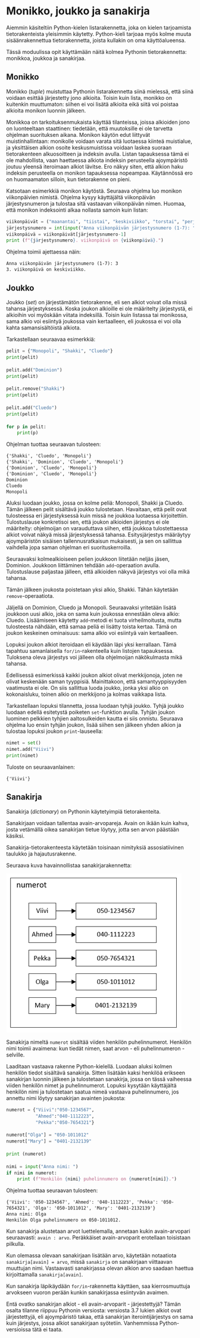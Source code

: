 # Monikko, joukko ja sanakirja

Aiemmin käsiteltiin Python-kielen listarakennetta, joka on kielen tarjoamista tietorakenteista yleisimmin käytetty.
Python-kieli tarjoaa myös kolme muuta sisäänrakennettua tietorakennetta, joista kullakin on oma käyttöalueensa.

Tässä moduulissa opit käyttämään näitä kolmea Pythonin tietorakennetta: monikkoa, joukkoa ja sanakirjaa.

## Monikko

Monikko (*tuple*) muistuttaa Pythonin listarakennetta siinä mielessä, että siinä voidaan esittää järjestetty
jono alkioita. Toisin kuin lista, monikko on kuitenkin muuttumaton: siihen ei voi lisätä alkioita eikä siitä
voi poistaa alkioita monikon luonnin jälkeen.

Monikkoa on tarkoituksenmukaista käyttää tilanteissa, joissa alkioiden jono on luonteeltaan staattinen: tiedetään,
että muutoksille ei ole tarvetta ohjelman suorituksen aikana. Monikon käytön edut liittyvät muistinhallintaan:
monikolle voidaan varata sitä luotaessa kiinteä muistialue, ja yksittäisen alkion osoite keskusmuistissa voidaan
laskea suoraan tietorakenteen alkuosoitteen ja indeksin avulla. Listan tapauksessa tämä ei ole mahdollista, vaan
haettaessa alkiota indeksin perusteella ajoympäristö joutuu yleensä iteroimaan alkiot lävitse. Ero näkyy siten,
että alkion haku indeksin perusteella on monikon tapauksessa nopeampaa. Käytännössä ero on huomaamaton silloin,
kun tietorakenne on pieni.

Katsotaan esimerkkiä monikon käytöstä. Seuraava ohjelma luo monikon viikonpäivien nimistä. Ohjelma kysyy käyttäjältä
viikonpäivän järjestysnumeron ja tulostaa sitä vastaavan viikonpäivän nimen. Huomaa, että monikon indeksointi
alkaa nollasta samoin kuin listan:

```python
viikonpäivät = ("maanantai", "tiistai", "keskiviikko", "torstai", "perjantai", "lauantai", "sunnuntai")
järjestysnumero = int(input("Anna viikonpäivän järjestysnumero (1-7): "))
viikonpäivä = viikonpäivät[järjestysnumero-1]
print (f"{järjestysnumero}. viikonpäivä on {viikonpäivä}.")
```

Ohjelma toimii ajettaessa näin:

```monospace
Anna viikonpäivän järjestysnumero (1-7): 3
3. viikonpäivä on keskiviikko.
```

## Joukko

Joukko (*set*) on järjestämätön tietorakenne, eli sen alkiot voivat olla missä tahansa järjestyksessä. Koska joukon alkioille
ei ole määritelty järjestystä, ei alkioihin voi myöskään viitata indeksillä. Toisin kuin listassa tai monikossa, sama
alkio voi esiintyä joukossa vain kertaalleen, eli joukossa ei voi olla kahta samansisältöistä alkiota.

Tarkastellaan seuraavaa esimerkkiä:
```python
pelit = {"Monopoli", "Shakki", "Cluedo"}
print(pelit)

pelit.add("Dominion")
print(pelit)

pelit.remove("Shakki")
print(pelit)

pelit.add("Cluedo")
print(pelit)

for p in pelit:
    print(p)
```

Ohjelman tuottaa seuraavan tulosteen:
```monospace
{'Shakki', 'Cluedo', 'Monopoli'}
{'Shakki', 'Dominion', 'Cluedo', 'Monopoli'}
{'Dominion', 'Cluedo', 'Monopoli'}
{'Dominion', 'Cluedo', 'Monopoli'}
Dominion
Cluedo
Monopoli
```

Aluksi luodaan joukko, jossa on kolme peliä: Monopoli, Shakki ja Cluedo. Tämän jälkeen pelit sisältävä joukko tulostetaan.
Havaitaan, että pelit ovat tulosteessa eri järjestyksessä kuin missä ne joukkoa luotaessa kirjoitettiin.
Tulostuslause konkretisoi sen, että joukon alkioiden järjestys ei ole määritelty: ohjelmoijan on varauduttava
siihen, että joukkoa tulostettaessa alkiot voivat näkyä missä järjestyksessä tahansa. Esitysjärjestys
määräytyy ajoympäristön sisäisen tallennusratkaisun mukaisesti, ja sen on
sallittua vaihdella jopa saman ohjelman eri suorituskerroilla.

Seuraavaksi kolmealkioiseen pelien joukkoon liitetään neljäs jäsen, Dominion. Joukkoon liittäminen tehdään `add`-operaation
avulla. Tulostuslause paljastaa jälleen, että alkioiden
näkyvä järjestys voi olla mikä tahansa. 

Tämän jälkeen joukosta poistetaan yksi alkio, Shakki. Tähän käytetään `remove`-operaatiota.

Jäljellä on Dominion, Cluedo ja Monopoli. Seuraavaksi yritetään lisätä joukkoon uusi alkio, joka on sama
kuin joukossa ennestään oleva alkio: Cluedo. Lisäämiseen käytetty `add`-metodi ei tuota virheilmoitusta,
mutta tulosteesta nähdään, että samaa peliä ei lisätty toista kertaa. Tämä on joukon keskeinen ominaisuus:
sama alkio voi esiintyä vain kertaalleen.

Lopuksi joukon alkiot iteroidaan eli käydään läpi yksi kerrallaan. Tämä tapahtuu samanlaisella `for/in`-rakenteella
kuin listojen tapauksessa. Tuloksena oleva järjestys voi jälleen olla ohjelmoijan näkökulmasta mikä tahansa.

Edellisessä esimerkissä kaikki joukon alkiot olivat merkkijonoja, joten ne olivat keskenään saman tyyppisiä.
Mainittakoon, että samantyyppisyyden vaatimusta ei ole. On siis sallittua luoda joukko, jonka yksi alkio on 
kokonaisluku, toinen alkio on merkkijono ja kolmas vaikkapa lista.

Tarkastellaan lopuksi tilannetta, jossa luodaan tyhjä joukko.
Tyhjä joukko luodaan edellä esitetystä poiketen `set`-funktion avulla. Tyhjän joukon
luominen pelkkien tyhjien aaltosulkeiden kautta ei siis onnistu.
Seuraava ohjelma luo ensin tyhjän joukon, lisää siihen sen jälkeen yhden alkion ja tulostaa
lopuksi joukon `print`-lauseella:
```python
nimet = set()
nimet.add("Viivi")
print(nimet)
```
Tuloste on seuraavanlainen:
```monospace
{'Viivi'}
```

## Sanakirja

Sanakirja (*dictionary*) on Pythonin käytetyimpiä tietorakenteita.

Sanakirjaan voidaan tallentaa avain-arvopareja. Avain on ikään kuin kahva, josta vetämällä
oikea sanakirjan tietue löytyy, jotta sen arvon päästään käsiksi.

Sanakirja-tietorakenteesta käytetään toisinaan nimityksiä assosiatiivinen taulukko ja hajautusrakenne.

Seuraava kuva havainnollistaa sanakirjarakennetta:

![Sanakirjarakenne](img/sanakirja.png)

Sanakirja nimeltä `numerot` sisältää viiden henkilön puhelinnumerot. Henkilön nimi toimii avaimena: kun tiedät nimen,
saat arvon - eli puhelinnumeron - selville.

Laaditaan vastaava rakenne Python-kielellä. Luodaan aluksi kolmen henkilön tiedot sisältävä sanakirja.
Sitten lisätään kaksi henkilöä erikseen sanakirjan luonnin jälkeen ja tulostetaan sanakirja,
jossa on tässä vaiheessa viiden henkilön nimet ja puhelinnumerot.
Lopuksi kysytään käyttäjältä henkilön nimi ja tulostetaan saatua nimeä vastaava puhelinnumero, jos annettu
nimi löytyy sanakirjan avainten joukosta:

```python
numerot = {"Viivi":"050-1234567",
           "Ahmed":"040-1112223",
           "Pekka":"050-7654321"}

numerot["Olga"] = "050-1011012"
numerot["Mary"] = "0401-2132139"

print (numerot)

nimi = input("Anna nimi: ")
if nimi in numerot:
    print (f"Henkilön {nimi} puhelinnumero on {numerot[nimi]}.")
```

Ohjelma tuottaa seuraavan tulosteen:
```monospace
{'Viivi': '050-1234567', 'Ahmed': '040-1112223', 'Pekka': '050-7654321', 'Olga': '050-1011012', 'Mary': '0401-2132139'}
Anna nimi: Olga
Henkilön Olga puhelinnumero on 050-1011012.
```

Kun sanakirja alustetaan arvot luettelemalla, annetaan kukin avain-arvopari seuraavasti: `avain : arvo`. Peräkkäiset
avain-arvoparit erotellaan toisistaan pilkulla.

Kun olemassa olevaan sanakirjaan lisätään arvo, käytetään notaatiota `sanakirja[avain] = arvo`, missä `sanakirja` on
sanakirjaan viittaavan muuttujan nimi. Vastaavasti sanakirjassa olevan alkion arvo saadaan haettua
kirjoittamalla `sanakirja[avain]`.

Kun sanakirja läpikäydään `for/in`-rakennetta käyttäen, saa kierrosmuuttuja arvokseen vuoron perään kunkin sanakirjassa
esiintyvän avaimen.

Entä ovatko sanakirjan alkiot - eli avain-arvoparit - järjestettyjä? Tämän osalta tilanne riippuu Pythonin versiosta:
versiosta 3.7 lukien alkiot ovat järjestettyjä, eli ajoympäristö takaa, että sanakirjan iterointijärjestys on
sama kuin järjestys, jossa alkiot sanakirjaan syötetiin. Vanhemmissa Python-versioissa tätä ei taata.

